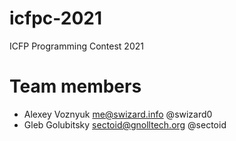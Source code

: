 # icfpc-2021
ICFP Programming Contest 2021

# Team members
* Alexey Voznyuk <me@swizard.info> @swizard0
* Gleb Golubitsky <sectoid@gnolltech.org> @sectoid
